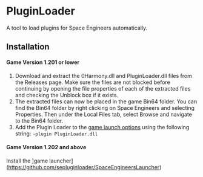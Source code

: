 # PluginLoader
A tool to load plugins for Space Engineers automatically.

## Installation
#### Game Version 1.201 or lower
1. Download and extract the 0Harmony.dll and PluginLoader.dll files from the Releases page. Make sure the files are not blocked before continuing by opening the file properties of each of the extracted files and checking the Unblock box if it exists. 
2. The extracted files can now be placed in the game Bin64 folder. You can find the Bin64 folder by right clicking on Space Engineers and selecting Properties. Then under the Local Files tab, select Browse and navigate to the Bin64 folder. 
3. Add the Plugin Loader to the [game launch options](https://support.steampowered.com/kb_article.php?ref=1040-JWMT-2947) using the following string: `-plugin PluginLoader.dll`

#### Game Version 1.202 and above
Install the ]game launcher](https://github.com/sepluginloader/SpaceEngineersLauncher)
